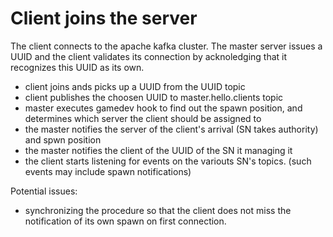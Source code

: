 # Client joins the server
The client connects to the apache kafka cluster. The master server issues a UUID and the client validates its connection by acknoledging that it recognizes this UUID as its own.

- client joins ands picks up a UUID from the UUID topic
- client publishes the choosen UUID to master.hello.clients topic
- master executes gamedev hook to find out the spawn position, and determines which server the client should be assigned to
- the master notifies the server of the client's arrival (SN takes authority) and spwn position
- the master notifies the client of the UUID of the SN it managing it
- the client starts listening for events on the variouts SN's topics. (such events may include spawn notifications)

Potential issues:
- synchronizing the procedure so that the client does not miss the notification of its own spawn on first connection.